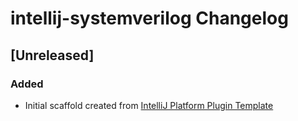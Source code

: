 <!-- Keep a Changelog guide -> https://keepachangelog.com -->

# intellij-systemverilog Changelog

## [Unreleased]
### Added
- Initial scaffold created from [IntelliJ Platform Plugin Template](https://github.com/JetBrains/intellij-platform-plugin-template)
